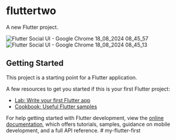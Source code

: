 # fluttertwo

A new Flutter project.

![Flutter Social UI - Google Chrome 18_08_2024 08_45_57](https://github.com/user-attachments/assets/75a4a898-59b4-4175-abce-a4b5bd4f21b6)
![Flutter Social UI - Google Chrome 18_08_2024 08_45_13](https://github.com/user-attachments/assets/6b35f5d7-092f-47ea-a96f-6e0b0315b80c)


## Getting Started

This project is a starting point for a Flutter application.

A few resources to get you started if this is your first Flutter project:

- [Lab: Write your first Flutter app](https://docs.flutter.dev/get-started/codelab)
- [Cookbook: Useful Flutter samples](https://docs.flutter.dev/cookbook)

For help getting started with Flutter development, view the
[online documentation](https://docs.flutter.dev/), which offers tutorials,
samples, guidance on mobile development, and a full API reference.
#   m y - f l u t t e r - f i r s t 

 
 
